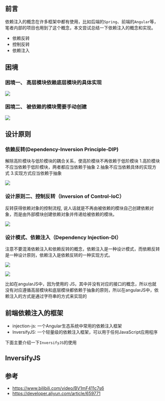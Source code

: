 ## 前言

依赖注入的概念在许多框架中都有使用，比如后端的`Spring`、前端的`Angular`等，笔者内部的项目也用到了这个概念，本文尝试总结一下依赖注入的概念和实现。

- 依赖反转
- 控制反转
- 依赖注入

## 困境


### 困境一、 高层模块依赖底层模块的具体实现
![](https://cdn.jsdelivr.net/gh/chenxiaoyao6228/cloudimg@main/2023/DI-struggle-1.png)

### 困境二、 被依赖的模块需要手动创建
![](https://cdn.jsdelivr.net/gh/chenxiaoyao6228/cloudimg@main/2023/DI-struggle-2.png)


## 设计原则

### 依赖反转(Dependency-Inversion Principle-DIP)

解除高阶模块与低阶模块的耦合关系，使高阶模块不再依赖于低阶模块
1.高阶模块不应当依赖于低阶模块，两者都应当依赖于抽象
2.抽象不应当依赖具体的实现方式
3.实现方式应当依赖于抽象

![](https://cdn.jsdelivr.net/gh/chenxiaoyao6228/cloudimg@main/2023/DI-design-pattern-1.png)

### 设计原则二、控制反转（Inversion of Control-IoC）

反转获得依赖对象的控制流程, 说人话就是不再由被依赖的模块自己创建依赖对象，而是由外部模块创建依赖对象并传递给被依赖的模块。

![](https://cdn.jsdelivr.net/gh/chenxiaoyao6228/cloudimg@main/2023/DI-design-pattern-2.png)


### 设计模式、依赖注入（Dependency Injection-DI）

注意不要混淆依赖注入和依赖反转的概念，依赖注入是一种设计模式，而依赖反转是一种设计原则，依赖注入是依赖反转的一种实现方式。

![](https://cdn.jsdelivr.net/gh/chenxiaoyao6228/cloudimg@main/2023/DI-design-pattern-3.png)


![](https://cdn.jsdelivr.net/gh/chenxiaoyao6228/cloudimg@main/2023/DI-design-pattern-4.png)

比如在angularJS中，因为使用的 JS，其中并没有对应的接口的概念，所以也就没有对应遵循高层模块和底层模块都依赖于抽象的原则，所以在angularJS中，依赖注入的方式是通过字符串的方式来实现的

## 前端依赖注入的框架

- injection-js: 一个Angular生态系统中常用的依赖注入框架
- InversifyJS: 一个轻量级的依赖注入框架，可以用于任何JavaScript应用程序

下面主要介绍一下`InversifyJS`的使用

## InversifyJS


## 参考

- https://www.bilibili.com/video/BV1mF411c7s6
- https://developer.aliyun.com/article/659771
